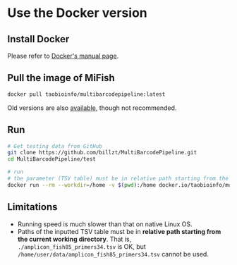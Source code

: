 # Use the Docker version

## Install Docker

Please refer to [Docker's manual page](https://docs.docker.com/get-docker/).

## Pull the image of MiFish

```bash
docker pull taobioinfo/multibarcodepipeline:latest
```

Old versions are also [available](https://hub.docker.com/repository/docker/taobioinfo/multibarcodepipeline/tags), though not recommended.

## Run

```bash
# Get testing data from GitHub
git clone https://github.com/billzt/MultiBarcodePipeline.git
cd MultiBarcodePipeline/test

# run
# the parameter (TSV table) must be in relative path starting from the current working directory
docker run --rm --workdir=/home -v $(pwd):/home docker.io/taobioinfo/multibarcodepipeline amplicon_fish85_primers34.tsv
```

## Limitations

* Running speed is much slower than that on native Linux OS.
* Paths of the inputted TSV table must be in **relative path starting from the current working directory**. That is, `./amplicon_fish85_primers34.tsv` is OK, but `/home/user/data/amplicon_fish85_primers34.tsv` cannot be used.
